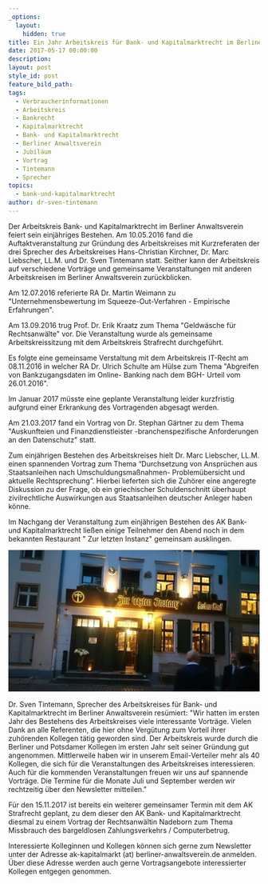 ```yaml
---
_options:
  layout:
    hidden: true
title: Ein Jahr Arbeitskreis für Bank- und Kapitalmarktrecht im Berliner Anwaltsverein
date: 2017-05-17 00:00:00
description:
layout: post
style_id: post
feature_bild_path:
tags:
  - Verbraucherinformationen
  - Arbeitskreis
  - Bankrecht
  - Kapitalmarktrecht
  - Bank- und Kapitalmarktrecht
  - Berliner Anwaltsverein
  - Jubiläum
  - Vortrag
  - Tintemann
  - Sprecher
topics:
  - bank-und-kapitalmarktrecht
author: dr-sven-tintemann
---
```



Der Arbeitskreis Bank- und Kapitalmarktrecht im Berliner Anwaltsverein feiert sein einj&auml;hriges Bestehen. Am 10.05.2016 fand die Auftaktveranstaltung zur Gr&uuml;ndung des Arbeitskreises mit Kurzreferaten der drei Sprecher des Arbeitskreises Hans-Christian Kirchner, Dr. Marc Liebscher, LL.M. und Dr. Sven Tintemann statt. Seither kann der Arbeitskreis auf verschiedene Vortr&auml;ge und gemeinsame Veranstaltungen mit anderen Arbeitskreisen im Berliner Anwaltsverein zur&uuml;ckblicken.

Am 12.07.2016 referierte RA Dr. Martin Weimann zu "Unternehmensbewertung im Squeeze-Out-Verfahren - Empirische Erfahrungen".

Am 13.09.2016 trug Prof. Dr. Erik Kraatz zum Thema "Geldw&auml;sche f&uuml;r Rechtsanw&auml;lte" vor. Die Veranstaltung wurde als gemeinsame Arbeitskreissitzung mit dem Arbeitskreis Strafrecht durchgef&uuml;hrt.

Es folgte eine gemeinsame Verstaltung mit dem Arbeitskreis IT-Recht am&nbsp; 08.11.2016 in welcher RA Dr. Ulrich Schulte am H&uuml;lse zum Thema "Abgreifen von Bankzugangsdaten im Online- Banking nach dem BGH- Urteil vom 26.01.2016".

Im Januar 2017 m&uuml;sste eine geplante Veranstaltung leider kurzfristig aufgrund einer Erkrankung des Vortragenden abgesagt werden.

Am 21.03.2017 fand ein Vortrag von Dr. Stephan G&auml;rtner zu dem Thema "Auskunfteien und Finanzdienstleister -branchenspezifische Anforderungen an den Datenschutz" statt.

Zum einj&auml;hrigen Bestehen des Arbeitskreises hielt Dr. Marc Liebscher, LL.M. einen spannenden Vortrag zum Thema “Durchsetzung von Anspr&uuml;chen aus Staatsanleihen nach Umschuldungsma&szlig;nahmen- Problem&uuml;bersicht und aktuelle Rechtsprechung”. Hierbei lieferten sich die Zuh&ouml;rer eine angeregte Diskussion zu der Frage, ob ein griechischer Schuldenschnitt &uuml;berhaupt zivilrechtliche Auswirkungen aus Staatsanleihen deutscher Anleger haben k&ouml;nne.

Im Nachgang der Veranstaltung zum einj&auml;hrigen Bestehen des AK Bank- und Kapitalmarktrecht lie&szlig;en einige Teilnehmer den Abend noch in dem bekannten Restaurant " Zur letzten Instanz" gemeinsam ausklingen.

![Restaurant Zur letzten Instanz - Berlin Mitte](/uploads/versions/zur-letzten-instanz-2---x----1280-720x---.JPG)

Dr. Sven Tintemann, Sprecher des Arbeitskreises f&uuml;r Bank- und Kapitalmarktrecht im Berliner Anwaltsverein res&uuml;miert: "Wir hatten im ersten Jahr des Bestehens des Arbeitskreises viele interessante Vortr&auml;ge. Vielen Dank an alle Referenten, die hier ohne Verg&uuml;tung zum Vorteil ihrer zuh&ouml;renden Kollegen t&auml;tig geworden sind. Der Arbeitskreis wurde durch die Berliner und Potsdamer Kollegen im ersten Jahr seit seiner Gr&uuml;ndung gut angenommen. Mittlerweile haben wir in unserem Email-Verteiler mehr als 40 Kollegen, die sich f&uuml;r die Veranstaltungen des Arbeitskreises interessieren. Auch f&uuml;r die kommenden Veranstaltungen freuen wir uns auf spannende Vortr&auml;ge. Die Termine f&uuml;r die Monate Juli und September werden wir rechtzeitig &uuml;ber den Newsletter mitteilen."

F&uuml;r den 15.11.2017 ist bereits ein weiterer gemeinsamer Termin mit dem AK Strafrecht geplant, zu dem dieser den AK Bank- und Kapitalmarktrecht diesmal zu einem Vortrag der Rechtsanw&auml;ltin Nadeborn zum Thema Missbrauch des bargeldlosen Zahlungsverkehrs / Computerbetrug.

Interessierte Kolleginnen und Kollegen k&ouml;nnen sich gerne zum Newsletter unter der Adresse ak-kapitalmarkt (at) berliner-anwaltsverein.de anmelden. &Uuml;ber diese Adresse werden auch gerne Vortragsangebote interessierter Kollegen entgegen genommen.